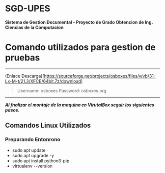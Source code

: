 # SGD-UPES
**Sistema de Gestion Documental - Proyecto de Grado Obtencion de Ing. Ciencias de la Computacion**

# Comando utilizados para gestion de pruebas

---
(Enlace Descarga)[https://sourceforge.net/projects/osboxes/files/v/vb/31-Lx-M-t/21.3/XFCE/64bit.7z/download]

>Username: osboxes
>Password: osboxes.org


---

***Al fnalizar el montaje de la maquina en VirutalBox seguir los siguientes pasos.***

## Comandos Linux Utilizados 
### Preparando  Entonrono
- sudo apt update 
- sudo apt upgrade -y
- sudo apt install python3-pip
- virtualenv --version


